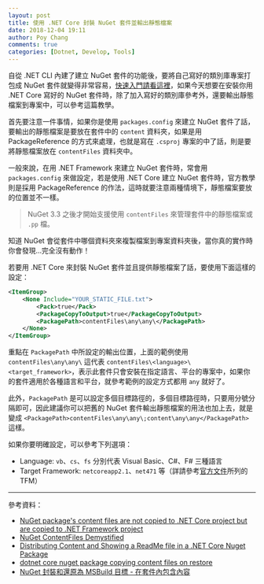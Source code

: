 ```yaml
---
layout: post
title: 使用 .NET Core 封裝 NuGet 套件並輸出靜態檔案
date: 2018-12-04 19:11
author: Poy Chang
comments: true
categories: [Dotnet, Develop, Tools]
---
```


自從 .NET CLI 內建了建立 NuGet 套件的功能後，要將自己寫好的類別庫專案打包成 NuGet 套件就變得非常容易，[快速入門請看這裡](https://docs.microsoft.com/zh-tw/nuget/quickstart/create-and-publish-a-package-using-the-dotnet-cli)，如果今天想要在安裝你用 .NET Core 寫好的 NuGet 套件時，除了加入寫好的類別庫參考外，還要輸出靜態檔案到專案中，可以參考這篇教學。

首先要注意一件事情，如果你是使用 `packages.config` 來建立 NuGet 套件了話，要輸出的靜態檔案是要放在套件中的 `content` 資料夾，如果是用 PackageReference 的方式來處理，也就是寫在 `.csproj` 專案的中了話，則是要將靜態檔案放在 `contentFiles` 資料夾中。

一般來說，在用 .NET Framework 來建立 NuGet 套件時，常會用 `packages.config` 來做設定，若是使用 .NET Core 建立 NuGet 套件時，官方教學則是採用 PackageReference 的作法，這時就要注意兩種情境下，靜態檔案要放的位置並不一樣。

>NuGet 3.3 之後才開始支援使用 `contentFiles` 來管理套件中的靜態檔案或 `.pp` 檔。

知道 NuGet 會從套件中哪個資料夾來複製檔案到專案資料夾後，當你真的實作時你會發現...完全沒有動作！

若要用 .NET Core 來封裝 NuGet 套件並且提供靜態檔案了話，要使用下面這樣的設定：

```xml
<ItemGroup>
    <None Include="YOUR_STATIC_FILE.txt">
        <Pack>true</Pack>
        <PackageCopyToOutput>true</PackageCopyToOutput>
        <PackagePath>contentFiles\any\any\</PackagePath>
    </None>
</ItemGroup>
```

重點在 `PackagePath` 中所設定的輸出位置，上面的範例使用 `contentFiles\any\any\` 這代表 `contentFiles\<language>\<target_framework>`，表示此套件只會安裝在指定語言、平台的專案中，如果你的套件適用於各種語言和平台，就參考範例的設定方式都用 `any` 就好了。

此外，`PackagePath` 是可以設定多個目標路徑的，多個目標路徑時，只要用分號分隔即可，因此建議你可以把舊的 NuGet 套件輸出靜態檔案的用法也加上去，就是變成 `<PackagePath>contentFiles\any\any\;content\any\any</PackagePath>` 這樣。

如果你要明確設定，可以參考下列選項：

- Language: `vb`、`cs`、`fs` 分別代表 Visual Basic、C#、F# 三種語言
- Target Framework: `netcoreapp2.1`、`net471` 等（詳請參考[官方文件](https://docs.microsoft.com/zh-tw/dotnet/standard/frameworks)所列的 TFM）

---

參考資料：

- [NuGet package's content files are not copied to .NET Core project but are copied to .NET Framework project](https://github.com/NuGet/Home/issues/6548#issuecomment-364278875)
- [NuGet ContentFiles Demystified](https://blog.nuget.org/20160126/nuget-contentFiles-demystified.html)
- [Distributing Content and Showing a ReadMe file in a .NET Core Nuget Package](https://weblog.west-wind.com/posts/2018/Jan/29/Distributing-Content-and-Showing-a-ReadMe-file-in-a-NET-Core-Nuget-Package)
- [dotnet core nuget package copying content files on restore](https://stackoverflow.com/questions/49425012/dotnet-core-nuget-package-copying-content-files-on-restore)
- [NuGet 封裝和還原為 MSBuild 目標 - 在套件內包含內容](https://docs.microsoft.com/zh-tw/nuget/reference/msbuild-targets#including-content-in-a-package)
